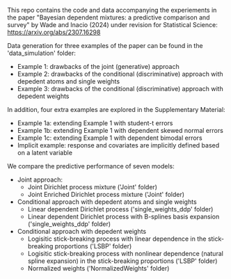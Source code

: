 This repo contains the code and data accompanying the experiements in the paper "Bayesian dependent mixtures: a predictive comparison and survey" by Wade and Inacio (2024) under revision for Statistical Science:
https://arxiv.org/abs/2307.16298

Data generation for three examples of the paper can be found in the 'data_simulation' folder:
- Example 1: drawbacks of the joint (generative) approach
- Example 2: drawbacks of the conditional (discriminative) approach with depedent atoms and single weights
- Example 3: drawbacks of the conditional (discriminative) approach with depedent weights
  
In addition, four extra examples are explored in the Supplementary Material:
- Example 1a: extending Example 1 with student-t errors
- Example 1b: extending Example 1 with dependent skewed normal errors
- Example 1c: extending Example 1 with dependent bimodal errors
- Implicit example: response and covariates are implicitly defined based on a latent variable

We compare the predictive performance of seven models:
- Joint approach:
  - Joint Dirichlet process mixture ('Joint' folder)
  - Joint Enriched Dirichlet process mixture ('Joint' folder)
- Conditional approach with depedent atoms and single weights
  - Linear dependent Dirichlet process ('single_weights_ddp' folder)
  - Linear dependent Dirichlet process with B-splines basis expansion ('single_weights_ddp' folder)
- Conditional approach with depedent weights
  - Logisitic stick-breaking process with linear dependence in the stick-breaking proportions ('LSBP' folder)
  - Logisitic stick-breaking process with nonlinear dependence (natural spline expansion) in the stick-breaking proportions ('LSBP' folder)
  - Normalized weights ('NormalizedWeights' folder) 

